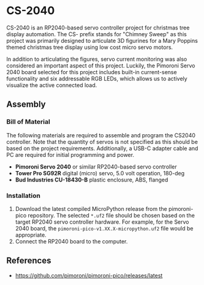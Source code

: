 # CS-2040

CS-2040 is an RP2040-based servo controller project for christmas tree display
automation. The CS- prefix stands for "Chimney Sweep" as this project was
primarily designed to articulate 3D figurines for a Mary Poppins themed
christmas tree display using low cost micro servo motors. 

In addition to articulating the figures, servo current monitoring was also
considered an important aspect of this project. Luckily, the Pimoroni Servo 2040
board selected for this project includes built-in current-sense functionality
and six addressable RGB LEDs, which allows us to actively visualize the active
connected load.

## Assembly

### Bill of Material

The following materials are required to assemble and program the CS2040
controller. Note that the quantity of servos is not specified as this should be
based on the project requirements. Additionally, a USB-C adapter cable and PC
are required for initial programming and power.

- **Pimoroni Servo 2040** or similar RP2040-based servo controller
- **Tower Pro SG92R** digital (micro) servo, 5.0 volt operation, 180-deg
- **Bud Industries CU-18430-B** plastic enclosure, ABS, flanged

### Installation

1. Download the latest compiled MicroPython release from the pimoroni-pico
   repository. The selected `*.uf2` file should be chosen based on the target
   RP2040 servo controller hardware. For example, for the Servo 2040 board, the
   `pimoroni-pico-v1.XX.X-micropython.uf2` file would be appropriate.
2. Connect the RP2040 board to the computer.


## References

* https://github.com/pimoroni/pimoroni-pico/releases/latest 
